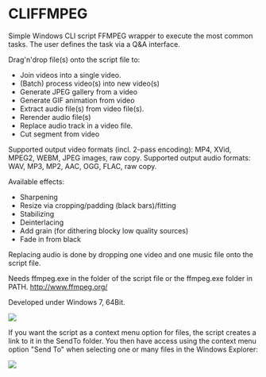 # CLIFFMPEG

Simple Windows CLI script FFMPEG wrapper to execute the most common tasks. The user defines the task via a Q&amp;A interface.

Drag'n'drop file(s) onto the script file to:
- Join videos into a single video.
- (Batch) process video(s) into new video(s)
- Generate JPEG gallery from a video
- Generate GIF animation from video
- Extract audio file(s) from video file(s).
- Rerender audio file(s)
- Replace audio track in a video file.
- Cut segment from video

Supported output video formats (incl. 2-pass encoding): MP4, XVid, MPEG2, WEBM, JPEG images, raw copy.
Supported output audio formats: WAV, MP3, MP2, AAC, OGG, FLAC, raw copy.

Available effects:
- Sharpening
- Resize via cropping/padding (black bars)/fitting
- Stabilizing
- Deinterlacing
- Add grain (for dithering blocky low quality sources)
- Fade in from black

Replacing audio is done by dropping one video and one music file onto the script file.

Needs ffmpeg.exe in the folder of the script file or the ffmpeg.exe folder in PATH.
http://www.ffmpeg.org/

Developed under Windows 7, 64Bit.

<img src="http://i.imgur.com/CAJh9gs.gif">
 
If you want the script as a context menu option for files, the script creates a link to it in the SendTo folder. You then have access using the context menu option "Send To" when selecting one or many files in the Windows Explorer:

<img src="http://i.imgur.com/9sGZ50I.gif">
